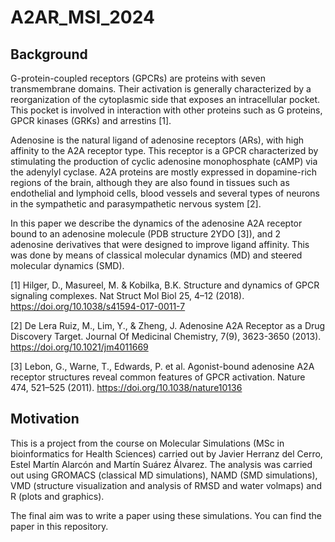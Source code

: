 # A2AR_MSI_2024

## Background

G-protein-coupled receptors (GPCRs) are proteins with seven transmembrane domains. Their activation is generally characterized by a reorganization of the cytoplasmic side that exposes an intracellular pocket. This pocket is involved in interaction with other proteins such as G proteins, GPCR kinases (GRKs) and arrestins [1].

Adenosine is the natural ligand of adenosine receptors (ARs), with high affinity to the A2A receptor type. This receptor is a GPCR characterized by stimulating the production of cyclic adenosine monophosphate (cAMP) via the adenylyl cyclase. A2A proteins are mostly expressed in dopamine-rich regions of the brain, although they are also found in tissues such as endothelial and lymphoid cells, blood vessels and several types of neurons in the sympathetic and parasympathetic nervous system [2].

In this paper we describe the dynamics of the adenosine A2A receptor bound to an adenosine molecule (PDB structure 2YDO [3]), and 2 adenosine derivatives that were designed to improve ligand affinity. This was done by means of classical molecular dynamics (MD) and steered molecular dynamics (SMD).

[1] Hilger, D., Masureel, M. & Kobilka, B.K. Structure and dynamics of GPCR signaling complexes. Nat Struct Mol Biol 25, 4–12 (2018). https://doi.org/10.1038/s41594-017-0011-7

[2]  De Lera Ruiz, M., Lim, Y., & Zheng, J.  Adenosine A2A Receptor as a Drug Discovery Target. Journal Of Medicinal Chemistry,  7(9), 3623-3650 (2013). https://doi.org/10.1021/jm4011669 

[3] Lebon, G., Warne, T., Edwards, P. et al. Agonist-bound adenosine A2A receptor structures reveal common features of GPCR activation. Nature 474, 521–525 (2011). https://doi.org/10.1038/nature10136 

## Motivation 

This is a project from the course on Molecular Simulations (MSc in bioinformatics for Health Sciences) carried out by Javier Herranz del Cerro, Estel Martín Alarcón and Martín Suárez Álvarez. The analysis was carried out using GROMACS (classical MD simulations), NAMD (SMD simulations), VMD (structure visualization and analysis of RMSD and water volmaps) and R (plots and graphics). 

The final aim was to write a paper using these simulations. You can find the paper in this repository. 